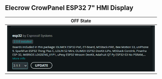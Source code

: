 
## Elecrow CrowPanel ESP32 7" HMI Display 

| OFF State |
|-----------|
| ![ESP32 Board Version](https://github.com/papercodeIN/Embedded_Devices/blob/main/Elecrow/CrowPanel%20-%20ESP32%20HMI%20Display%20-%207%20Inch/ESP32_Board_Version.png) |
